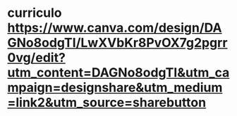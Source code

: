 # curriculo  https://www.canva.com/design/DAGNo8odgTI/LwXVbKr8PvOX7g2pgrr0vg/edit?utm_content=DAGNo8odgTI&utm_campaign=designshare&utm_medium=link2&utm_source=sharebutton
